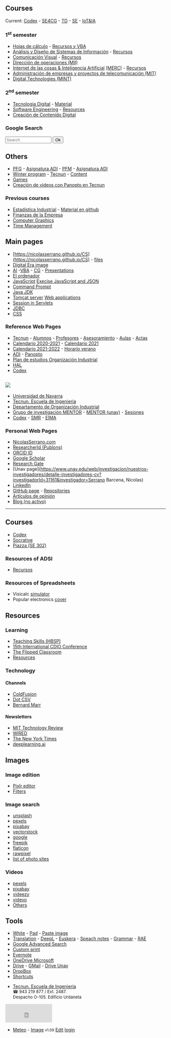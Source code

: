 
## Courses

Current: [Codex](https://codex.tecnun.es/codex/ItemList) - [SE4CG](SE4CG/) - [TD](https://tserver.tecnun.es/plan/asignatura?id=1000025466) - [SE](http://www.unav.es/asignatura/isoftwareing/) - [IoT&IA](http://www.unav.edu/asignatura/internet-de-las-cosas--inteligencia-artificial/)
### 1<sup>st</sup> semester
- [Hojas de cálculo](https://asignatura.unav.edu/hojas-calculo-resolucion-problemas-y-aplicaciones-ing-gr/) - [Recursos y VBA](https://github.com/nicolasserrano/tools/tree/master/hojas)
- [Análisis y Diseño de Sistemas de Información](https://tserver.tecnun.es/plan/asignatura?id=1000025605) - [Recursos](https://nicolasserrano.github.io/CS/ADSI)
- [Comunicación Visual](https://asignatura.unav.edu/viscom/) - [Recursos](http://www.nicolasserrano.com/CCD.html)
- [Dirección de operaciones (MII)](https://tserver.tecnun.es/plan/asignatura?id=1000024856)
- [Internet de las cosas & Inteligencia Artificial](https://asignatura.unav.edu/internet-de-las-cosas--inteligencia-artificial/) [(MERC)](https://www.unav.edu/en/web/master-en-reputacion-corporativa/plan-de-estudios) - [Recursos](http://www.nicolasserrano.com/digital/)
- [Administración de empresas y proyectos de telecomunicación (MIT)](https://asignatura.unav.edu/administracion-de-empresas-y-proyectos-de-telecomunicacion/)
- [Digital Technologies (MINT)](https://asignatura.unav.edu/digital-technologies-mint/)

### 2<sup>nd</sup> semester  
- [Tecnologia Digital](https://tserver.tecnun.es/plan/asignatura?id=1000025466) - [Material](/CS/material.html)
- [Software Engineering](http://www.unav.es/asignatura/isoftwareing/) - [Resources](https://aula-virtual.unav.edu/webapps/blackboard/execute/content/blankPage?cmd=view&content_id=_1541702_1&course_id=_26950_1)
- [Creación de Contenido Digital](/CCD.html)

### Google Search
<form action="https://www.google.com/search" class="searchform" method="get" name="searchform" target="_blank">
<input autocomplete="on" id='search' class="form-control search" name="q" placeholder="Search" required="required"  type="text" size=15>
<button class="button" type="submit">Ok</button>
</form>

## Others
- [PFG](http://www.nicolasserrano.com/ProyectosOI/PFG) - [Asignatura ADI](https://tserver.tecnun.es/plan/asignatura?id=1000025725) - [PFM](http://www.nicolasserrano.com/ProyectosOI/PFM) - [Asignatura ADI](https://aula-virtual.unav.edu/webapps/blackboard/execute/content/blankPage?cmd=view&content_id=_1020053_1&course_id=_20696_1)
- [Winter program](https://tecnunhal.github.io/2020-01-WinterProgram) - [Tecnun](https://tecnun.unav.edu/winter-program/course-description) - [Content](SE4CG/)
- [Games](https://nicolasserrano.github.io/Games/) 
- [Creación de videos con Panopto en Tecnun](http://www.nicolasserrano.com/Panopto/)

### Previous courses
- [Estadística Industrial](https://aula-virtual.unav.edu/webapps/blackboard/execute/launcher?type=Course&id=_18539_1&url=) - [Material en github](https://nicolasserrano.github.io/practicaDatos/) 
- [Finanzas de la Empresa](https://aula-virtual.unav.edu/webapps/blackboard/execute/launcher?type=Course&id=_18382_1&url=)
- [Computer Graphics](https://aula-virtual.unav.edu/webapps/blackboard/execute/content/blankPage?cmd=view&content_id=_1078884_1&course_id=_21325_1&mode=reset)
- [Time Management](TimeManagement/)

## Main pages
- [https://nicolasserrano.github.io/CS](https://nicolasserrano.github.io/CS) - [files](https://github.com/nicolasserrano/CS)
- [Digital Era image](https://nicolasserrano.github.io/CS/images/digital.png)
- [AI](https://www.nicolasserrano.com/r?https://www.nicolasserrano.com/digital/AI.md) -[VBA](https://www.nicolasserrano.com/tools/hojas/Excel_VBA.pdf) - [CG](https://www.nicolasserrano.com/viscom/CG.pdf) - [Presentations](https://www.nicolasserrano.com/r?https://www.nicolasserrano.com/digital/pres.md#1)
- [El ordenador](https://nicolasserrano.github.io/c5i/Notas)
- [JavaScript](https://nicolasserrano.github.io/CS/JavaScript) [Execise JavaScript and JSON](https://nicolasserrano.github.io/CS/Java/JavaScriptJSON)
- [Command Prompt](https://nicolasserrano.github.io/CS/Cmd)
- [Java JDK](https://nicolasserrano.github.io/CS/JDK)
- [Tomcat server](https://nicolasserrano.github.io/CS/Tomcat) [Web applications](https://nicolasserrano.github.io/CS/Java/WebApplicationExercises)
- [Session in Servlets](https://nicolasserrano.github.io/CS/Servlets)
- [JDBC](https://nicolasserrano.github.io/CS/JDBC)
- [CSS](https://nicolasserrano.github.io/CS/CSS/CSS.pdf)

### Reference Web Pages
- [Tecnun](http://www.tecnun.es/) - [Alumnos](https://tecnun.unav.edu/alumnos) - [Profesores](https://tecnun.unav.edu/profesores-pas) - [Asesoramiento](https://www.unav.es/Asesoramiento/pages/listados/list.jsf) - [Aulas](https://tecnun.unav.edu/profesores-pas/reserva-de-aulas) - [Actas](https://www.unav.es/profesor/servlet/es/unav/ga/comun/seguridadProfesor/Identificacion.html)
- [Calendario 2020-2021](https://tecnun.unav.edu/documents/20757644/26109020/CALENDARIO2021def.pdf/4ed8f482-af01-4e71-f5a3-1e9fac722dbb) - [Calendario 2021](https://unclic.unav.edu/n598/calendario-laboral/)
- [Calendario 2021-2022](https://mcusercontent.com/23a8eb7c9f75ab60b4a3fb472/files/09f57790-bf01-4d35-b9ad-6794f4aaf4a7/CalendarioAcad%C3%A9micoWEB2122_003_.pdf) - [Horario verano](https://unclic.unav.edu/campus-san-sebastian/n122/horarios-sanse/)
- [ADI](https://aula-virtual.unav.edu/) - [Panopto](https://unav.cloud.panopto.eu)
- [Plan de estudios Organización Industrial](https://www.unav.edu/web/grado-en-ingenieria-en-organizacion-industrial/plan-de-estudios#p_56_INSTANCE_TtbhyJ2YCe0H)
- [HAL](https://tecnunhal.github.io/)
- [Codex](https://q-server.tecnun.es/codex/)

## <a href='http://nicolasserrano.com'><img src='images/web.png'></a>
- [Universidad de Navarra](https://www.unav.edu/)
- [Tecnun. Escuela de Ingeniería](https://tecnun.unav.edu/)  
- [Departamento de Organización Industrial](http://tecnun.org)  
- [Grupo de investigación MENTOR](http://mentor.tecnun.es) - [MENTOR (unav)](https://www.unav.edu/web/grupo-investigadores/mentor) - [Sesiones](https://nicolasserrano.github.io/tools/MENTOR/)
- [Codex](https://q-server.tecnun.es/codex/) - [SMR](http://smr-project.eu/home/) - [EIMA](http://eimakatalogoa.eus/vufind/Author/Home?author=Nafarroako+Unibertsitatea)

### Personal Web Pages
- [NicolasSerrano.com](http://nicolasserrano.com)
- [ResearcherId (Publons)](https://publons.com/researcher/1997529/nicolas-serrano/)
- [ORCID ID](http://orcid.org/0000-0001-6926-6331)
- [Google Scholar](https://scholar.google.com/citations?hl=en&user=Z0ZKrBIAAAAJ)
- [Research Gate](https://www.researchgate.net/profile/Nicolas_Serrano)
- [Unav page](https://www.unav.edu/web/investigacion/nuestros-investigadores/detalle-investigadores-cv?investigadorId=31161&investigador=Serrano Barcena, Nicolas)  
- [LinkedIn](https://www.linkedin.com/in/nicolasserranobarcena) 
- [GitHub page](https://github.com/nicolasserrano) - [Repositories](https://github.com/nicolasserrano?tab=repositories) 
- [Artículos de opinión](opinion)
- [Blog (no activo)](http://www.nicolasserrano.com/)  


<div id='r' class='resources'><hr></div>

## Courses
- [Codex](https://q-server.tecnun.es/codex/)
- [Socrative](https://b.socrative.com/login/teacher/)
- [Piazza (SE 302)](https://piazza.com/tecnun.es/spring2020/se302)

<span id='#resources-of-adsi'></span>

### Resources of ADSI
- [Recursos](resources)

### Resources of Spreadsheets
- Visicalc [simulator](https://www.pcjs.org/apps/pcx86/1981/visicalc/)
- Popular electronics [cover](https://en.wikipedia.org/wiki/Altair_8800#/media/File:Popular_Electronics_Cover_Jan_1975.jpg)

## Resources
### Learning
- [Teaching Skills (HBSP)](https://hbsp.harvard.edu/teaching-skills/)
- [15th International CDIO Conference](https://ebooks.au.dk/aul/catalog/book/347)
- [The Flipped Classroom](https://www.theflippedclassroom.es/tecnun/)
- [Resources](onlineLearning)

### Technology
#### Channels
- [ColdFusion](https://www.youtube.com/channel/UC4QZ_LsYcvcq7qOsOhpAX4A)
- [Dot CSV](https://www.youtube.com/channel/UCy5znSnfMsDwaLlROnZ7Qbg)
- [Bernard Marr](https://www.youtube.com/channel/UCWstLaT61QUc-TvfxOjNpFw)
#### Newsletters
- [MIT Technology Review](https://forms.technologyreview.com/the-download/)
- [WIRED](https://www.wired.com/newsletter/)
- [The New York Times](https://www.nytimes.com/newsletters/bits)
- [deeplearning.ai](https://www.deeplearning.ai/#text-5)

## Images

### Image edition

- [Pixlr editor](https://pixlr.com/e/)
- [Filters](https://www.befunky.com/create/photo-to-cartoon/)

### Image search
- [unsplash](https://unsplash.com/)
- [pexels](https://www.pexels.com/)
- [pixabay](https://pixabay.com/)
- [vectorstock](https://www.vectorstock.com/)
- [google](https://images.google.com/)
- [freepik](https://www.freepik.com/search?dates=any&format=search&page=1&selection=1&sort=popular)
- [flaticon](https://www.flaticon.com/)
- [rawpixel](https://www.rawpixel.com/)
- [list of photo sites](https://www.stockphotosecrets.com/best-free-stock-photo-sites)
### Videos
- [pexels](https://www.pexels.com/es-es/videos/)
- [pixabay](https://pixabay.com/videos/)
- [videezy](https://www.videezy.com/)
- [videvo](https://www.videvo.net/stock-video-footage/)
- [Others](https://www.oberlo.com/blog/free-stock-video-websites)

## Tools
- [White](http://www.nicolasserrano.com/viscom/white.html) - [Pad](http://www.nicolasserrano.com/viscom/pad.html) - [Paste image](http://www.nicolasserrano.com/tools/paste.html)
- [Translation](https://translate.google.es/) - [DeepL](https://www.deepl.com/translator) - [Euskera](https://www.euskadi.eus/traductor/) - [Speach notes](https://speechnotes.co/) - [Grammar](https://www.grammarcheck.net/editor/) - [RAE](https://dle.rae.es/)
- [Google Advanced Search](https://www.google.com/advanced_search)
- [Custom print](https://www.printwhatyoulike.com/)
- [Evernote](https://www.evernote.com/)
- [OneDrive Microsoft](https://portal.office.com)
- [Drive](https://drive.google.com/drive/my-drive) - [GMail](https://mail.google.com/) - [Drive Unav](http://drive.unav.es/) 
- [DropBox](https://www.dropbox.com/)
- [Shortcuts](Shortcuts.md)  
<link  rel="stylesheet" href="style.css" />
<script>document.title = "NicolasSerrano.com"</script>

- [Tecnun. Escuela de Ingeniería](https://tecnun.unav.edu/)  
  <span style="font-size: small;"><span style="font-family: initial;">&#9742;</span> 943 219 877 / Ext. 2487.  
  Despacho O-105. Edificio Urdaneta</span>
  
  <!--<iframe src="http://free.timeanddate.com/clock/i73vju9d/n31/tles4/fn6/fs16/fc9ff/tc000/bas2/bat0/bacfff/pa8/tt0/tw1/tm2/th1/tb4" frameborder="0" width="147" height="56"></iframe> -->
<iframe src="http://free.timeanddate.com/clock/i73vju9d/n31/tles4/fn6/fs16/fc9ff/tc000/bas2/bat0/bacfff/pa8/tt0/tw1/tm2/th1/tb4" frameborder="0" width="147" height="58"></iframe>

- [Meteo](https://www.yr.no/place/Spain/Basque_Country/San_Sebastian/) - [Image](https://www.yr.no/place/Spain/Basque_Country/San_Sebastian/avansert_meteogram.png)
<small>v1.09</small> [Edit](https://github.com/nicolasserrano/nicolasserrano.github.io/edit/master/README.md) [login](https://github.com/nicolasserrano/login)
<script>document.getElementById("search").focus();</script>
